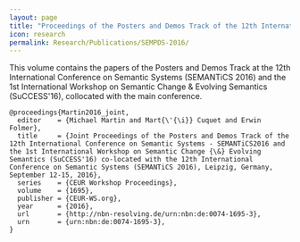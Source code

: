 ```yaml
---
layout: page
title: "Proceedings of the Posters and Demos Track of the 12th International Conference on Semantic Systems - SEMANTiCS2016 and the 1st International Workshop on Semantic Change & Evolving Semantics (SuCCESS'16)"
icon: research
permalink: Research/Publications/SEMPDS-2016/
---
```


This volume contains the papers of the Posters and Demos Track at the 12th
International Conference on Semantic Systems (SEMANTiCS 2016) and the 1st
International Workshop on Semantic Change & Evolving Semantics (SuCCESS'16),
collocated with the main conference.

~~~
@proceedings{Martin2016_joint,
  editor    = {Michael Martin and Mart{\'{\i}} Cuquet and Erwin Folmer},
  title     = {Joint Proceedings of the Posters and Demos Track of the 12th International Conference on Semantic Systems - SEMANTiCS2016 and the 1st International Workshop on Semantic Change {\&} Evolving Semantics (SuCCESS'16) co-located with the 12th International Conference on Semantic Systems (SEMANTiCS 2016), Leipzig, Germany, September 12-15, 2016},
  series    = {CEUR Workshop Proceedings},
  volume    = {1695},
  publisher = {CEUR-WS.org},
  year      = {2016},
  url       = {http://nbn-resolving.de/urn:nbn:de:0074-1695-3},
  urn       = {urn:nbn:de:0074-1695-3},
}
~~~
